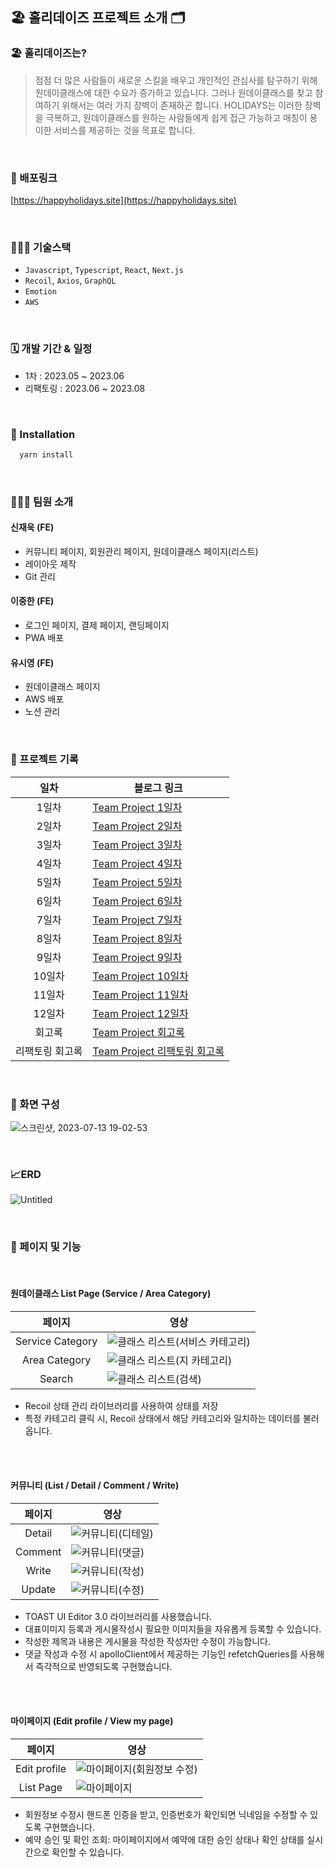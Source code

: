 ## 🏖 홀리데이즈 프로젝트 소개 🗂

### 🏖 홀리데이즈는?
> 점점 더 많은 사람들이 새로운 스킬을 배우고 개인적인 관심사를 탐구하기 위해  원데이클래스에 대한 수요가 증가하고 있습니다. 그러나 원데이클래스를 찾고 참여하기 위해서는 여러 가지 장벽이 존재하곤 합니다. HOLIDAYS는 이러한 장벽을 극복하고, 원데이클래스를 원하는 사람들에게 쉽게  접근 가능하고 매칭이 용이한 서비스를 제공하는 것을 목표로 합니다.

<br />

### 🚀 배포링크
 [https://happyholidays.site](https://happyholidays.site)

 <br />

### 🧑🏻‍💻 기술스택

- `Javascript`, `Typescript`, `React`, `Next.js`
- `Recoil`,  `Axios`, `GraphQL`
- `Emotion`
- `AWS`

<br />

### 🗓 개발 기간 & 일정

- 1차 : 2023.05 ~ 2023.06
- 리팩토링 : 2023.06 ~ 2023.08

<br />

### 🔧 Installation

```bash
  yarn install
```

<br />

### 🧑‍🤝‍🧑 팀원 소개
#### 신재욱 (FE)
- 커뮤니티 페이지, 회원관리 페이지, 원데이클래스 페이지(리스트)
- 레이아웃 제작
- Git 관리
#### 이중한 (FE)
- 로그인 페이지, 결제 페이지, 랜딩페이지
- PWA 배포
#### 유시영 (FE)
- 원데이클래스 페이지
- AWS 배포
- 노션 관리

<br />

### 📌 프로젝트 기록

|        일차          | 블로그 링크                                                                                                                                         |
| :------------------:  | ------------------------------------------------------------------------------------------------------------------------------------------- |
| 1일차 | [Team Project 1일차](https://velog.io/@sju4486/TIL-Team-Project-1%EC%9D%BC%EC%B0%A8) |
| 2일차 | [Team Project 2일차](https://velog.io/@sju4486/TIL-Team-Project-2%EC%9D%BC%EC%B0%A8) |
| 3일차 | [Team Project 3일차](https://velog.io/@sju4486/TIL-Team-Project-3%EC%9D%BC%EC%B0%A8) |
| 4일차 | [Team Project 4일차](https://velog.io/@sju4486/TIL-Team-Project-4%EC%9D%BC%EC%B0%A8) |
| 5일차 | [Team Project 5일차](https://velog.io/@sju4486/TIL-Team-Project-5%EC%9D%BC%EC%B0%A8) |
| 6일차 | [Team Project 6일차](https://velog.io/@sju4486/TIL-Team-Project-6%EC%9D%BC%EC%B0%A8) |
| 7일차 | [Team Project 7일차](https://velog.io/@sju4486/TIL-Team-Project-7%EC%9D%BC%EC%B0%A8) |
| 8일차 | [Team Project 8일차](https://velog.io/@sju4486/TIL-Team-Project-8%EC%9D%BC%EC%B0%A8) |
| 9일차 | [Team Project 9일차](https://velog.io/@sju4486/TIL-Team-Project-9%EC%9D%BC%EC%B0%A8)|
| 10일차 | [Team Project 10일차](https://velog.io/@sju4486/TIL-Team-Project-10%EC%9D%BC%EC%B0%A8-yjod680s) |
| 11일차 | [Team Project 11일차](https://velog.io/@sju4486/TIL-Team-Project-11%EC%9D%BC%EC%B0%A8) |
| 12일차 | [Team Project 12일차](https://velog.io/@sju4486/TIL-Team-Project-12%EC%9D%BC%EC%B0%A8) |
| 회고록 | [Team Project 회고록](https://velog.io/@sju4486/TIL-Team-Project-%ED%9A%8C%EA%B3%A0%EB%A1%9D) |
| 리팩토링 회고록 | [Team Project 리팩토링 회고록](https://velog.io/@sju4486/Project-Team-Project-%EB%A6%AC%ED%8C%A9%ED%86%A0%EB%A7%81-%ED%9A%8C%EA%B3%A0) |

<br />

### 📝 화면 구성
![스크린샷, 2023-07-13 19-02-53](https://github.com/mrpumpkin98/Reused_client/assets/114569429/0022329b-ddd8-4908-961d-4b2f2c4ea233)

<br />

### 📈ERD
![Untitled](https://github.com/mrpumpkin98/Reused_client/assets/114569429/c32c9ae3-987a-4301-8d34-97d4450241bc)

<br />

### 🎨 페이지 및 기능

<br />

#### 원데이클래스 List Page (Service / Area Category)

|         페이지           | 영상                                                                                                                                         |
| :------------------:  | ------------------------------------------------------------------------------------------------------------------------------------------- |
|  Service Category  | ![클래스 리스트(서비스 카테고리)](https://github.com/mrpumpkin98/Reused_client/assets/114569429/dab9e020-d6fc-4795-8535-f12c76f44d98) |
| Area Category | ![클래스 리스트(지 카테고리)](https://github.com/mrpumpkin98/Reused_client/assets/114569429/77163812-208e-4401-9dcc-a29344cc0332) | 
| Search | ![클래스 리스트(검색)](https://github.com/mrpumpkin98/Reused_client/assets/114569429/6a673c74-3c10-4dff-b75d-92a3df1fc320)| 

- Recoil 상태 관리 라이브러리를 사용하여 상태를 저장
- 특정 카테고리 클릭 시, Recoil 상태에서 해당 카테고리와 일치하는 데이터를 불러옵니다.

<br/>
<br/>

#### 커뮤니티 (List / Detail / Comment / Write)

|         페이지           | 영상                                                                                                                                         |
| :------------------:  | ------------------------------------------------------------------------------------------------------------------------------------------- |
|  Detail  | ![커뮤니티(디테일)](https://github.com/mrpumpkin98/Reused_client/assets/114569429/04d04087-1574-47da-9b18-22791ad6a5fb) |
| Comment | ![커뮤니티(댓글)](https://github.com/mrpumpkin98/Reused_client/assets/114569429/5f790b2f-7c6e-4943-aa40-cb031400eae8) | 
| Write | ![커뮤니티(작성)](https://github.com/mrpumpkin98/Reused_client/assets/114569429/654de327-a292-43f6-b39a-63b13c0170ab)| 
| Update | ![커뮤니티(수정)](https://github.com/code-bootcamp/holidays_client/assets/114569429/ca476e0e-548f-40f5-b92d-930467456414)| 

- TOAST UI Editor 3.0 라이브러리를 사용했습니다.
- 대표이미지 등록과 게시물작성시 필요한 이미지들을 자유롭게 등록할 수 있습니다.
- 작성한 제목과 내용은 게시물을 작성한 작성자만 수정이 가능합니다.
- 댓글 작성과 수정 시 apolloClient에서 제공하는 기능인 refetchQueries를 사용해서 즉각적으로 반영되도록 구현했습니다.

<br/>
<br/>

#### 마이페이지 (Edit profile / View my page)

|         페이지           | 영상                                                                                                                                         |
| :------------------:  | ------------------------------------------------------------------------------------------------------------------------------------------- |
|  Edit profile  | ![마이페이지(회원정보 수정)](https://github.com/mrpumpkin98/Reused_client/assets/114569429/2aa672ed-061f-46bd-96fd-3d84a48cad4b)|
| List Page | ![마이페이지](https://github.com/mrpumpkin98/Reused_client/assets/114569429/69bbb872-d645-4562-a909-9574c2ba2eed) | 

- 회원정보 수정시 핸드폰 인증을 받고, 인증번호가 확인되면 닉네임을 수정할 수 있도록 구현했습니다.
- 예약 승인 및 확인 조회: 마이페이지에서 예약에 대한 승인 상태나 확인 상태를 실시간으로 확인할 수 있습니다.

